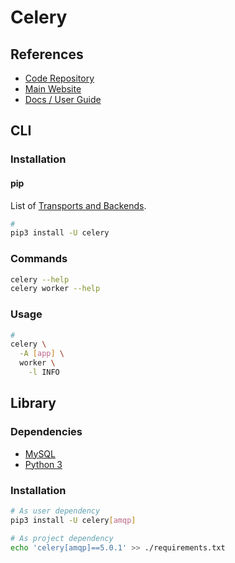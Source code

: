 # Celery

## References

- [Code Repository](https://github.com/celery/celery)
- [Main Website](https://docs.celeryproject.org/en/stable/index.html)
- [Docs / User Guide](https://docs.celeryproject.org/en/stable/userguide/index.html)

## CLI

### Installation

#### pip

List of [Transports and Backends](https://github.com/celery/celery#transports-and-backends).

```sh
#
pip3 install -U celery
```

### Commands

```sh
celery --help
celery worker --help
```

### Usage

```sh
#
celery \
  -A [app] \
  worker \
    -l INFO
```

## Library

### Dependencies

- [MySQL](/mysql.md#Docker)
- [Python 3](/python3.md#Docker)

### Installation

```sh
# As user dependency
pip3 install -U celery[amqp]

# As project dependency
echo 'celery[amqp]==5.0.1' >> ./requirements.txt
```
